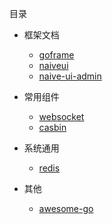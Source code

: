 目录

- 框架文档
    - [goframe](https://goframe.org/pages/viewpage.action?pageId=1114119)
    - [naiveui](https://www.naiveui.com)
    - [naive-ui-admin](https://docs.naiveadmin.com/)
  

- 常用组件
    - [websocket](https://github.com/gorilla/websocket)
    - [casbin](https://github.com/casbin/casbin)


- 系统通用
    - [redis](https://redis.io/)


- 其他
    - [awesome-go](https://github.com/avelino/awesome-go)
 